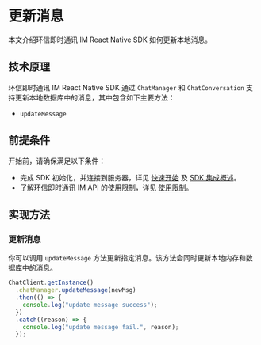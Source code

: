 # 更新消息

<Toc />

本文介绍环信即时通讯 IM React Native SDK 如何更新本地消息。

## 技术原理

环信即时通讯 IM React Native SDK 通过 `ChatManager` 和 `ChatConversation` 支持更新本地数据库中的消息，其中包含如下主要方法：

- `updateMessage`

## 前提条件

开始前，请确保满足以下条件：

- 完成 SDK 初始化，并连接到服务器，详见 [快速开始](quickstart.html) 及 [SDK 集成概述](overview.html)。
- 了解环信即时通讯 IM API 的使用限制，详见 [使用限制](/product/limitation.html)。

## 实现方法

### 更新消息

你可以调用 `updateMessage` 方法更新指定消息。该方法会同时更新本地内存和数据库中的消息。

```typescript
ChatClient.getInstance()
  .chatManager.updateMessage(newMsg)
  .then(() => {
    console.log("update message success");
  })
  .catch((reason) => {
    console.log("update message fail.", reason);
  });
```